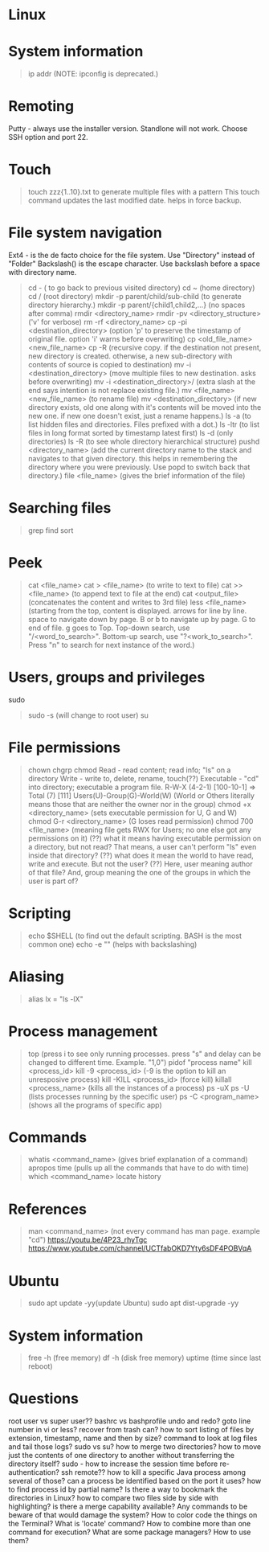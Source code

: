 # Linux

# System information
> ip addr  (NOTE: ipconfig is deprecated.)

# Remoting
Putty - always use the installer version. Standlone will not work. Choose SSH option and port 22.

# Touch
> touch zzz{1..10}.txt  to generate multiple files with a pattern
This touch command updates the last modified date. helps in force backup.

# File system navigation
Ext4 - is the de facto choice for the file system.
Use "Directory" instead of "Folder"
Backslash(\) is the escape character. Use backslash before a space with directory name.
> cd -   ( to go back to previous visited directory)
> cd ~ (home directory)
> cd /   (root directory)
> mkdir -p parent/child/sub-child (to generate directory hierarchy.)
> mkdir -p parent/{child1,child2,...} (no spaces after comma)
> rmdir <directory_name>
> rmdir -pv <directory_structure> ('v' for verbose)
> rm -rf <directory_name>
> cp -pi <file1> <file2> <destination_directory> (option 'p' to preserve the timestamp of original file. option 'i' warns before overwriting)
> cp <old_file_name> <new_file_name>
> cp -R <directory1> <directory2> (recursive copy. if the destination not present, new directory is created. otherwise, a new sub-directory with contents of source is copied to destination)
> mv -i <file1> <file2> <destination_directory> (move multiple files to new destination. asks before overwriting)
> mv -i <file1> <file2> <destination_directory>/ (extra slash at the end says intention is not replace existing file.)
> mv <file_name> <new_file_name> (to rename file)
> mv <directory> <destination_directory> (if new directory exists, old one along with it's contents will be moved into the new one. if new one doesn't exist, just a rename happens.)
> ls -a (to list hidden files and directories. Files prefixed with a dot.)
> ls -ltr (to list files in long format sorted by timestamp latest first)
> ls -d (only directories)
> ls -R (to see whole directory hierarchical structure)
> pushd <directory_name> (add the current directory name to the stack and navigates to that given directory. this helps in remembering the directory where you were previously. Use popd to switch back that directory.)
> file <file_name>  (gives the brief information of the file)

# Searching files
> grep
> find
sort

# Peek
> cat <file_name>
> cat > <file_name> (to write to text to file)
> cat >> <file_name> (to append text to file at the end)
> cat <file1> <file2> <output_file>   (concatenates the content and writes to 3rd file)
> less <file_name> (starting from the top, content is displayed. arrows for line by line. space to navigate down by page. B or b to navigate up by page. G to end of file. g goes to Top. Top-down search, use "/<word_to_search>". Bottom-up search, use "?<work_to_search>". Press "n" to search for next instance of the word.)

# Users, groups and privileges
sudo
> sudo -s (will change to root user)
su

# File permissions
> chown
> chgrp
> chmod
Read - read content; read info; "ls" on a directory
Write - write to, delete, rename, touch(??)
Executable - "cd" into directory; executable a program file.
R-W-X (4-2-1) [100-10-1] => Total (7) [111]
Users(U)-Group(G)-World(W) (World or Others literally means those that are neither the owner nor in the group)
> chmod +x <directory_name> (sets executable permission for U, G and W)
> chmod G-r <directory_name> (G loses read permission)
> chmod 700 <file_name> (meaning file gets RWX for Users; no one else got any permissions on it)
(??) what it means having executable permission on a directory, but not read? That means, a user can't perform "ls" even inside that directory?
(??) what does it mean the world to have read, write and execute. But not the user?
(??) Here, user meaning author of that file? And, group meaning the one of the groups in which the user is part of?

# Scripting
> echo $SHELL (to find out the default scripting. BASH is the most common one)
> echo -e ""  (helps with backslashing)

# Aliasing
> alias lx = "ls -lX"

# Process management
> top (press i to see only running processes. press "s" and delay can be changed to different time. Example. "1,0")
> pidof "process name"
> kill <process_id>
> kill -9 <process_id> (-9 is the option to kill an unresposive process)
> kill -KILL <process_id> (force kill)
> killall <process_name> (kills all the instances of a process)
>ps -uX
> ps -U <username> (lists processes running by the specific user)
> ps -C <program_name> (shows all the programs of specific app)
  

# Commands
> whatis <command_name> (gives brief explanation of a command)
>apropos time (pulls up all the commands that have to do with time)
> which <command_name>
> locate
> history

# References
> man <command_name> (not every command has man page. example "cd")
https://youtu.be/4P23_rhyTgc
https://www.youtube.com/channel/UCTfabOKD7Yty6sDF4POBVqA

# Ubuntu
> sudo apt update -yy(update Ubuntu)
> sudo apt dist-upgrade -yy

# System information
> free -h (free memory)
> df -h (disk free memory)
> uptime (time since last reboot)

# Questions
root user vs super user??
bashrc vs bashprofile
undo and redo?
goto line number in vi or less?
recover from trash can?
how to sort listing of files by extension, timestamp, name and then by size?
command to look at log files and tail those logs?
sudo vs su?
how to merge two directories?
how to move just the contents of one directory to another without transferring the directory itself?
sudo - how to increase the session time before re-authentication?
ssh remote??
how to kill a specific Java process among several of those? can a process be identified based on the port it uses?
how to find process id by partial name?
Is there a way to bookmark the directories in Linux?
how to compare two files side by side with highlighting? is there a merge capability available?
Any commands to be beware of that would damage the system?
How to color code the things on the Terminal?
What is 'locate' command?
How to combine more than one command for execution?
What are some package managers? How to use them?
